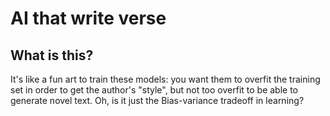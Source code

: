 # AI that write verse

## What is this?
It's like a fun art to train these models: you want them to overfit the training set in order to get the author's "style", but not too overfit to be able to generate novel text. Oh, is it just the Bias-variance tradeoff in learning?


